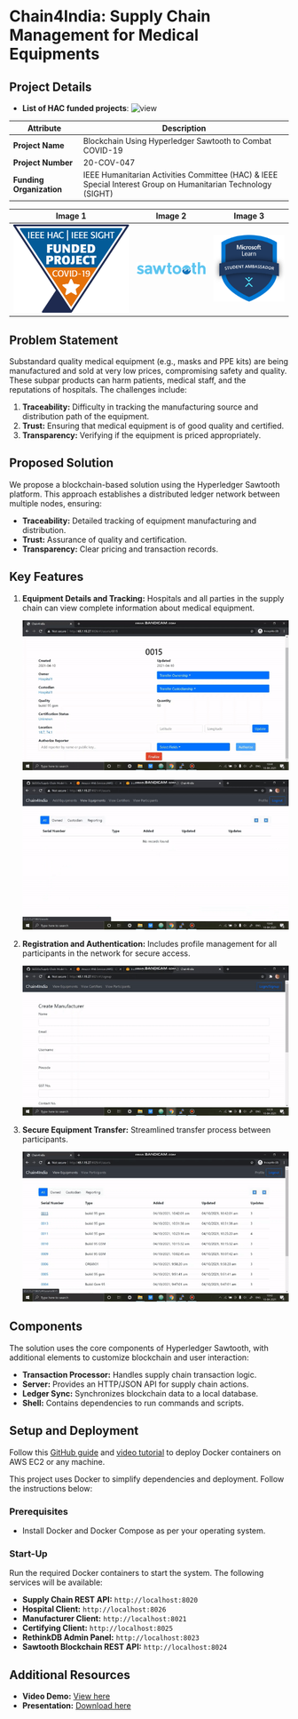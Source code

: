 # Chain4India: Supply Chain Management for Medical Equipments

## Project Details

- **List of HAC funded projects**: ![view](https://docs.google.com/spreadsheets/d/e/2PACX-1vTey3YTuoUi49Eijyf3Yl-FoyhCkaVwslK9zQRcgCQqOZu1XrjLiqEy-5qUQ17vNOTzuWzM7K0Qsd9v/pubhtml)

| **Attribute**            | **Description**                                                                 |
|---------------------------|---------------------------------------------------------------------------------|
| **Project Name**          | Blockchain Using Hyperledger Sawtooth to Combat COVID-19                        |
| **Project Number**        | 20-COV-047                                                                      |
| **Funding Organization**  | IEEE Humanitarian Activities Committee (HAC) & IEEE Special Interest Group on Humanitarian Technology (SIGHT) |


| Image 1              | Image 2              | Image 3              |
|-----------------------|----------------------|----------------------|
| ![IEEE HAC](images/badge.png)  | ![Hyperledger Sawtooth](images/sawtooth_logo_light_blue-small.png)  | ![IEEE HAC](images/mlsc.png)   |



## Problem Statement

Substandard quality medical equipment (e.g., masks and PPE kits) are being manufactured and sold at very low prices, compromising safety and quality. These subpar products can harm patients, medical staff, and the reputations of hospitals. The challenges include:

1. **Traceability:** Difficulty in tracking the manufacturing source and distribution path of the equipment.
2. **Trust:** Ensuring that medical equipment is of good quality and certified.
3. **Transparency:** Verifying if the equipment is priced appropriately.

## Proposed Solution

We propose a blockchain-based solution using the Hyperledger Sawtooth platform. This approach establishes a distributed ledger network between multiple nodes, ensuring:

- **Traceability:** Detailed tracking of equipment manufacturing and distribution.
- **Trust:** Assurance of quality and certification.
- **Transparency:** Clear pricing and transaction records.

## Key Features

1. **Equipment Details and Tracking:** Hospitals and all parties in the supply chain can view complete information about medical equipment.
   
   ![Equipment Details](images/img1.gif)

   ![Equipment Details 2](images/img2.gif)
   
2. **Registration and Authentication:** Includes profile management for all participants in the network for secure access.
   
   ![Registration and Authentication](images/img4.gif)
   
3. **Secure Equipment Transfer:** Streamlined transfer process between participants.
   
   ![Equipment Transfer](images/img5.gif)

## Components

The solution uses the core components of Hyperledger Sawtooth, with additional elements to customize blockchain and user interaction:

- **Transaction Processor:** Handles supply chain transaction logic.
- **Server:** Provides an HTTP/JSON API for supply chain actions.
- **Ledger Sync:** Synchronizes blockchain data to a local database.
- **Shell:** Contains dependencies to run commands and scripts.

## Setup and Deployment

Follow this [GitHub guide](https://github.com/soumilshah1995/Deploy-Docker-Container-on-AWS) and [video tutorial](https://www.youtube.com/watch?v=awFLzy0XwXo) to deploy Docker containers on AWS EC2 or any machine.

This project uses Docker to simplify dependencies and deployment. Follow the instructions below:

### Prerequisites

- Install Docker and Docker Compose as per your operating system.

### Start-Up

Run the required Docker containers to start the system. The following services will be available:

- **Supply Chain REST API:** `http://localhost:8020`
- **Hospital Client:** `http://localhost:8026`
- **Manufacturer Client:** `http://localhost:8021`
- **Certifying Client:** `http://localhost:8025`
- **RethinkDB Admin Panel:** `http://localhost:8023`
- **Sawtooth Blockchain REST API:** `http://localhost:8024`

## Additional Resources

- **Video Demo:** [View here](https://drive.google.com/file/d/10i2ANKeOK4_X1tXVJqlB94gqu4KZKW6C/view?usp=sharing)
- **Presentation:** [Download here](https://he-s3.s3.ap-southeast-1.amazonaws.com/media/sprint/rakathon-2021/team/984273/cb0d4c1rakathon.pptx)